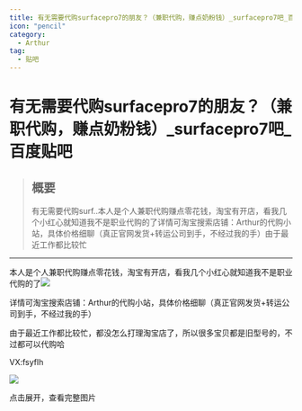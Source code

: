 ```yaml
---
title: 有无需要代购surfacepro7的朋友？（兼职代购，赚点奶粉钱）_surfacepro7吧_百度贴吧
icon: "pencil"
category:
  - Arthur
tag:
  - 贴吧
---
```


# 有无需要代购surfacepro7的朋友？（兼职代购，赚点奶粉钱）_surfacepro7吧_百度贴吧

> ## 概要
> 有无需要代购surf..本人是个人兼职代购赚点零花钱，淘宝有开店，看我几个小红心就知道我不是职业代购的了详情可淘宝搜索店铺：Arthur的代购小站，具体价格细聊（真正官网发货+转运公司到手，不经过我的手）由于最近工作都比较忙

---
本人是个人兼职代购赚点零花钱，淘宝有开店，看我几个小红心就知道我不是职业代购的了![](https://gsp0.baidu.com/5aAHeD3nKhI2p27j8IqW0jdnxx1xbK/tb/editor/images/client/image_emoticon68.png)

详情可淘宝搜索店铺：Arthur的代购小站，具体价格细聊（真正官网发货+转运公司到手，不经过我的手）

由于最近工作都比较忙，都没怎么打理淘宝店了，所以很多宝贝都是旧型号的，不过都可以代购哈

VX:fsyflh

![](http://tiebapic.baidu.com/forum/w%3D580/sign=257a4c59df95d143da76e42b43f18296/e68095950a7b02081c299fbb75d9f2d3562cc80b.jpg?tbpicau=2023-09-05-05_0e47e298437492f5d08bffbc2713281f)

点击展开，查看完整图片
